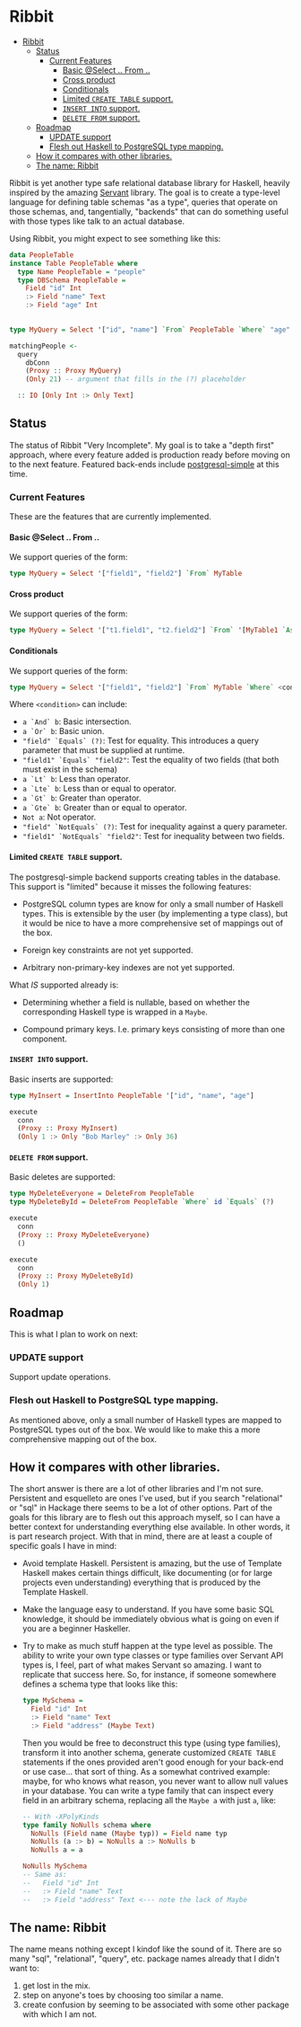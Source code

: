 # Ribbit

- [Ribbit](#ribbit)
    - [Status](#status)
        - [Current Features](#current-features)
            - [Basic @Select .. From ..](#basic-select--from-)
            - [Cross product](#cross-product)
            - [Conditionals](#conditionals)
            - [Limited `CREATE TABLE` support.](#limited-create-table-support)
            - [`INSERT INTO` support.](#insert-into-support)
            - [`DELETE FROM` support.](#delete-from-support)
    - [Roadmap](#roadmap)
        - [UPDATE support](#update-support)
        - [Flesh out Haskell to PostgreSQL type mapping.](#flesh-out-haskell-to-postgresql-type-mapping)
    - [How it compares with other libraries.](#how-it-compares-with-other-libraries)
    - [The name: Ribbit](#the-name-ribbit)

Ribbit is yet another type safe relational database
library for Haskell, heavily inspired by the amazing
[Servant](http://hackage.haskell.org/package/servant) library. The goal
is to create a type-level language for defining table schemas "as a type",
queries that operate on those schemas, and, tangentially, "backends" that
can do something useful with those types like talk to an actual database.


Using Ribbit, you might expect to see something like this:

```haskell
data PeopleTable
instance Table PeopleTable where
  type Name PeopleTable = "people"
  type DBSchema PeopleTable =
    Field "id" Int
    :> Field "name" Text
    :> Field "age" Int
  

type MyQuery = Select '["id", "name"] `From` PeopleTable `Where` "age" `Equals` (?)

matchingPeople <-
  query
    dbConn
    (Proxy :: Proxy MyQuery)
    (Only 21) -- argument that fills in the (?) placeholder

  :: IO [Only Int :> Only Text]

```

## Status

The status of Ribbit "Very Incomplete". My goal is to take a "depth
first" approach, where every feature added is production ready
before moving on to the next feature. Featured back-ends include
[postgresql-simple](https://hackage.haskell.org/package/postgresql-simple)
at this time.

### Current Features

These are the features that are currently implemented.

#### Basic @Select .. From ..

We support queries of the form:

```haskell
type MyQuery = Select '["field1", "field2"] `From` MyTable
```

#### Cross product

We support queries of the form:

```haskell
type MyQuery = Select '["t1.field1", "t2.field2"] `From` '[MyTable1 `As` "t1", MyTable2 `As` "t2"]
```

#### Conditionals

We support queries of the form:

```haskell
type MyQuery = Select '["field1", "field2"] `From` MyTable `Where` <condition>
```

Where ```<condition>``` can include:

- ```a `And` b```: Basic intersection.
- ```a `Or` b```: Basic union.
- ```"field" `Equals` (?)```: Test for equality. This introduces a query parameter that must be supplied at runtime.
- ```"field1" `Equals` "field2"```: Test the equality of two fields (that both must exist in the schema)
- ```a `Lt` b```: Less than operator.
- ```a `Lte` b```: Less than or equal to operator.
- ```a `Gt` b```: Greater than operator.
- ```a `Gte` b```: Greater than or equal to operator.
- ```Not a```: Not operator.
- ```"field" `NotEquals` (?)```: Test for inequality against a query parameter.
- ```"field1" `NotEquals` "field2"```: Test for inequality between two fields.

#### Limited `CREATE TABLE` support.

The postgresql-simple backend supports creating tables in the
database. This support is "limited" because it misses the following
features:

- PostgreSQL column types are know for only a small number of Haskell types.
  This is extensible by the user (by implementing a type class), but it would
  be nice to have a more comprehensive set of mappings out of the box.

- Foreign key constraints are not yet supported.

- Arbitrary non-primary-key indexes are not yet supported.

What *IS* supported already is:

- Determining whether a field is nullable, based on whether the corresponding
  Haskell type is wrapped in a `Maybe`.

- Compound primary keys. I.e. primary keys consisting of more than one
  component.

#### `INSERT INTO` support.

Basic inserts are supported:

```haskell
type MyInsert = InsertInto PeopleTable '["id", "name", "age"]

execute
  conn
  (Proxy :: Proxy MyInsert)
  (Only 1 :> Only "Bob Marley" :> Only 36)
```

#### `DELETE FROM` support.

Basic deletes are supported:

```haskell
type MyDeleteEveryone = DeleteFrom PeopleTable
type MyDeleteById = DeleteFrom PeopleTable `Where` id `Equals` (?)

execute
  conn
  (Proxy :: Proxy MyDeleteEveryone)
  ()

execute
  conn
  (Proxy :: Proxy MyDeleteById)
  (Only 1)
```

## Roadmap

This is what I plan to work on next:

### UPDATE support

Support update operations.

### Flesh out Haskell to PostgreSQL type mapping.

As mentioned above, only a small number of Haskell types are mapped
to PostgreSQL types out of the box. We would like to make this a more
comprehensive mapping out of the box.

## How it compares with other libraries.

The short answer is there are a lot of other libraries and I'm not sure.
Persistent and esquelleto are ones I've used, but if you search "relational" or
"sql" in Hackage there seems to be a lot of other options. Part of the goals
for this library are to flesh out this approach myself, so I can have a better
context for understanding everything else available. In other words, it is part
research project. With that in mind, there are at least a couple of specific
goals I have in mind:

- Avoid template Haskell. Persistent is amazing, but the use of Template
  Haskell makes certain things difficult, like documenting (or for large
  projects even understanding) everything that is produced by the Template
  Haskell.

- Make the language easy to understand. If you have some basic SQL knowledge,
  it should be immediately obvious what is going on even if you are a beginner
  Haskeller.

- Try to make as much stuff happen at the type level as possible. The ability
  to write your own type classes or type families over Servant API types is, I feel,
  part of what makes Servant so amazing. I want to replicate that success here.
  So, for instance, if someone somewhere defines a schema type that looks like
  this:

  ```haskell
  type MySchema =
    Field "id" Int
    :> Field "name" Text
    :> Field "address" (Maybe Text)
  ```

  Then you would be free to deconstruct this type (using type families),
  transform it into another schema, generate customized `CREATE TABLE`
  statements if the ones provided aren't good enough for your back-end or
  use case... that sort of thing. As a somewhat contrived example: maybe,
  for who knows what reason, you never want to allow null values in your
  database. You can write a type family that can inspect every field in
  an arbitrary schema, replacing all the `Maybe a` with just `a`, like:

  ```haskell
  -- With -XPolyKinds
  type family NoNulls schema where
    NoNulls (Field name (Maybe typ)) = Field name typ
    NoNulls (a :> b) = NoNulls a :> NoNulls b
    NoNulls a = a

  NoNulls MySchema 
  -- Same as:
  --   Field "id" Int
  --   :> Field "name" Text
  --   :> Field "address" Text <--- note the lack of Maybe
  ```


## The name: Ribbit

The name means nothing except I kindof like the sound of it. There are so many
"sql", "relational", "query", etc. package names already that I didn't want to:

1) get lost in the mix.
2) step on anyone's toes by choosing too similar a name.
3) create confusion by seeming to be associated with some other package with
   which I am not.

